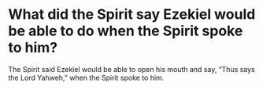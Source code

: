 # What did the Spirit say Ezekiel would be able to do when the Spirit spoke to him?

The Spirit said Ezekiel would be able to open his mouth and say, “Thus says the Lord Yahweh,” when the Spirit spoke to him.
